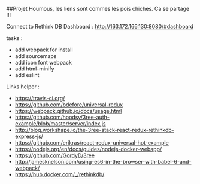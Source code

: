##Projet Houmous, les liens sont commes les pois chiches. Ca se partage !!!

Connect to Rethink DB Dashboard : http://163.172.166.130:8080/#dashboard



tasks :

- add webpack for install
- add sourcemaps
- add icon font webpack
- add html-minify
- add eslint



Links helper :

- https://travis-ci.org/
- https://github.com/bdefore/universal-redux
- https://webpack.github.io/docs/usage.html
- https://github.com/hoodsy/3ree-auth-example/blob/master/server/index.js
- http://blog.workshape.io/the-3ree-stack-react-redux-rethinkdb-express-js/
- https://github.com/erikras/react-redux-universal-hot-example
- https://nodejs.org/en/docs/guides/nodejs-docker-webapp/
- https://github.com/GordyD/3ree
- http://jamesknelson.com/using-es6-in-the-browser-with-babel-6-and-webpack/
- https://hub.docker.com/_/rethinkdb/